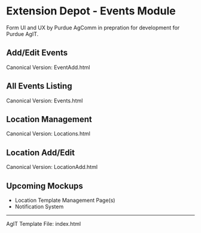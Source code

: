Extension Depot - Events Module
==============

Form UI and UX by Purdue AgComm in prepration for development for Purdue AgIT.

Add/Edit Events
--------------
Canonical Version: EventAdd.html

All Events Listing
--------------
Canonical Version: Events.html

Location Management
--------------
Canonical Version: Locations.html

Location Add/Edit
--------------
Canonical Version: LocationAdd.html

Upcoming Mockups
--------------

- Location Template Management Page(s)
- Notification System

-----------------------------------------------------------------------------

AgIT Template File: index.html
